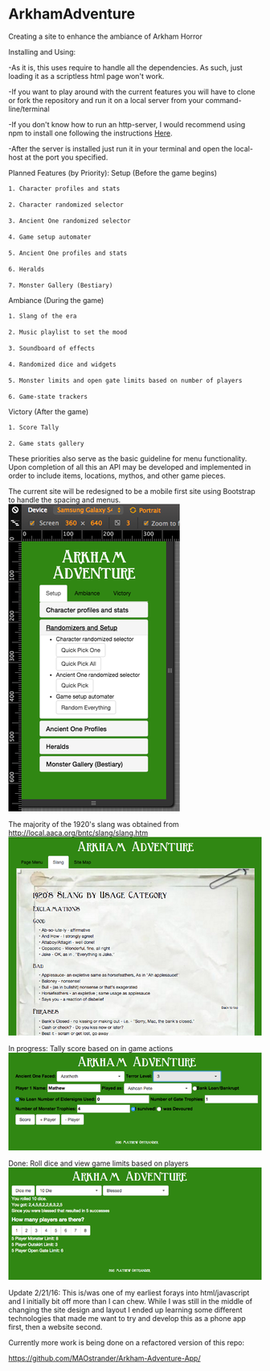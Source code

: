 # ArkhamAdventure
Creating a site to enhance the ambiance of Arkham Horror


Installing and Using:

-As it is, this uses require to handle all the dependencies. As such, just loading it as a scriptless html page won't work.

-If you want to play around with the current features you will have to clone or fork the repository and run it on a local server from your command-line/terminal

-If you don't know how to run an http-server, I would recommend using npm to install one following the instructions [Here](https://www.npmjs.com/package/http-server).

-After the server is installed just run it in your terminal and open the local-host at the port you specified.

Planned Features (by Priority):
Setup (Before the game begins)

	1. Character profiles and stats

	2. Character randomized selector

	3. Ancient One randomized selector

	4. Game setup automater

	5. Ancient One profiles and stats

	6. Heralds

	7. Monster Gallery (Bestiary)

Ambiance (During the game)

	1. Slang of the era

	2. Music playlist to set the mood

	3. Soundboard of effects

	4. Randomized dice and widgets

	5. Monster limits and open gate limits based on number of players

	6. Game-state trackers

Victory (After the game)

	1. Score Tally

	2. Game stats gallery


These priorities also serve as the basic guideline for menu functionality. Upon completion of all this an API may be developed and implemented in order to include items, locations, mythos, and other game pieces.

The current site will be redesigned to be a mobile first site using Bootstrap to handle the spacing and menus.
![On phone start screen](images/Start-screen-phone.png)


The majority of the 1920's slang was obtained from http://local.aaca.org/bntc/slang/slang.htm
![Slang](images/Period-slang.png)

In progress: Tally score based on in game actions
![Score Tally](images/Score-tally.png)

Done: Roll dice and view game limits based on players
![Dice](images/Dice.png)


Update 2/21/16:
This is/was one of my earliest forays into html/javascript and I initially bit off more than I can chew. While I was still in the middle of changing the site design and layout I ended up learning some different technologies that made me want to try and develop this as a phone app first, then a website second.


Currently more work is being done on a refactored version of this repo:

https://github.com/MAOstrander/Arkham-Adventure-App/
